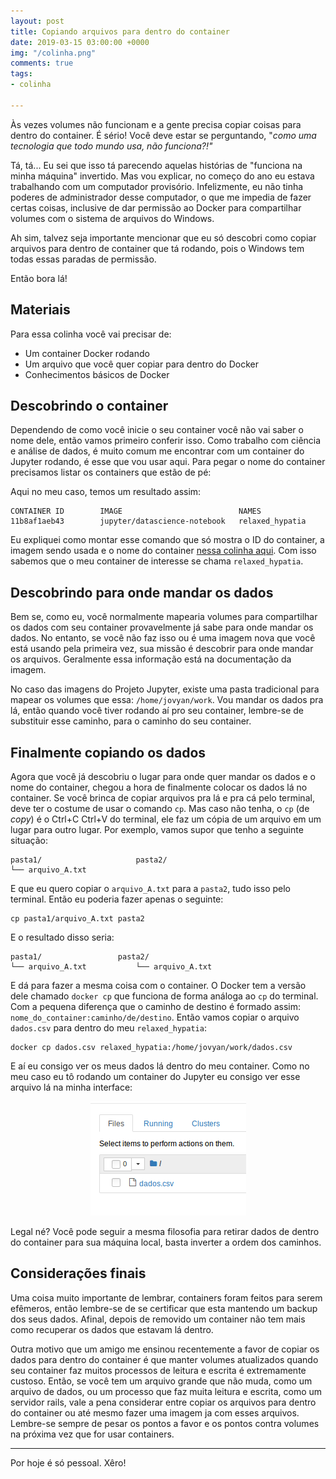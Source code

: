 ```yaml
---
layout: post
title: Copiando arquivos para dentro do container
date: 2019-03-15 03:00:00 +0000
img: "/colinha.png"
comments: true
tags:
- colinha

---
```

Às vezes volumes não funcionam e a gente precisa copiar coisas para dentro do container. É sério! Você deve estar se perguntando, "_como uma tecnologia que todo mundo usa, não funciona?!"_

Tá, tá... Eu sei que isso tá parecendo aquelas histórias de "funciona na minha máquina" invertido. Mas vou explicar, no começo do ano eu estava trabalhando com um computador provisório. Infelizmente, eu não tinha poderes de administrador desse computador, o que me impedia de fazer certas coisas, inclusive de dar permissão ao Docker para compartilhar volumes com o sistema de arquivos do Windows.

Ah sim, talvez seja importante mencionar que eu só descobri como copiar arquivos para dentro de container que tá rodando, pois o Windows tem todas essas paradas de permissão.

Então bora lá!

## Materiais

Para essa colinha você vai precisar de:

* Um container Docker rodando
* Um arquivo que você quer copiar para dentro do Docker
* Conhecimentos básicos de Docker

## Descobrindo o container

Dependendo de como você inicie o seu container você não vai saber o nome dele, então vamos primeiro conferir isso. Como trabalho com ciência e análise de dados, é muito comum me encontrar com um container do Jupyter rodando, é esse que vou usar aqui. Para pegar o nome do container precisamos listar os containers que estão de pé:

<script src="https://gist.github.com/jtemporal/6ba7e2a2ac369738bb8278ad58993161.js"></script>

Aqui no meu caso, temos um resultado assim:

    CONTAINER ID        IMAGE                          NAMES
    11b8af1aeb43        jupyter/datascience-notebook   relaxed_hypatia

Eu expliquei como montar esse comando que só mostra o ID do container, a imagem sendo usada e o nome do container [nessa colinha aqui](https://jtemporal.com/brincando-com-a-listagem-de-containers-docker/). Com isso sabemos que o meu container de interesse se chama `relaxed_hypatia`.

## Descobrindo para onde mandar os dados

Bem se, como eu, você normalmente mapearia volumes para compartilhar os dados com seu container provavelmente já sabe para onde mandar os dados. No entanto, se você não faz isso ou é uma imagem nova que você está usando pela primeira vez, sua missão é descobrir para onde mandar os arquivos. Geralmente essa informação está na documentação da imagem.

No caso das imagens do Projeto Jupyter, existe uma pasta tradicional para mapear os volumes que essa: `/home/jovyan/work`. Vou mandar os dados pra lá, então quando você tiver rodando aí pro seu container, lembre-se de substituir esse caminho, para o caminho do seu container.

## Finalmente copiando os dados

Agora que você já descobriu o lugar para onde quer mandar os dados e o nome do container, chegou a hora de finalmente colocar os dados lá no container. Se você brinca de copiar arquivos pra lá e pra cá pelo terminal, deve ter o costume de usar o comando `cp`. Mas caso não tenha, o `cp` (de _copy_) é o Ctrl+C Ctrl+V do terminal, ele faz um cópia de um arquivo em um lugar para outro lugar. Por exemplo, vamos supor que tenho a seguinte situação:

    pasta1/						pasta2/
    └── arquivo_A.txt			

E que eu quero copiar o `arquivo_A.txt` para a `pasta2`, tudo isso pelo terminal. Então eu poderia fazer apenas o seguinte:

    cp pasta1/arquivo_A.txt pasta2

E o resultado disso seria:

    pasta1/					pasta2/
    └── arquivo_A.txt			└── arquivo_A.txt

E dá para fazer a mesma coisa com o container. O Docker tem a versão dele chamado `docker cp` que funciona de forma análoga ao `cp` do terminal. Com a pequena diferença que o caminho de destino é formado assim: `nome_do_container:caminho/de/destino`. Então vamos copiar o arquivo `dados.csv` para dentro do meu `relaxed_hypatia`:

    docker cp dados.csv relaxed_hypatia:/home/jovyan/work/dados.csv

E aí eu consigo ver os meus dados lá dentro do meu container. Como no meu caso eu tô rodando um container do Jupyter eu consigo ver esse arquivo lá na minha interface:

<center>
<img src="/images/dados_docker_cp.png"/>
</center>

Legal né? Você pode seguir a mesma filosofia para retirar dados de dentro do container para sua máquina local, basta inverter a ordem dos caminhos.

## Considerações finais

Uma coisa muito importante de lembrar, containers foram feitos para serem efêmeros, então lembre-se de se certificar que esta mantendo um backup dos seus dados. Afinal, depois de removido um container não tem mais como recuperar os dados que estavam lá dentro.

Outra motivo que um amigo me ensinou recentemente a favor de copiar os dados para dentro do container é que manter volumes atualizados quando seu container faz muitos processos de leitura e escrita é extremamente custoso. Então, se você tem um arquivo grande que não muda, como um arquivo de dados, ou um processo que faz muita leitura e escrita, como um servidor rails, vale a pena considerar entre copiar os arquivos para dentro do container ou até mesmo fazer uma imagem ja com esses arquivos. Lembre-se sempre de pesar os pontos a favor e os pontos contra volumes na próxima vez que for usar containers.

***

Por hoje é só pessoal. Xêro!